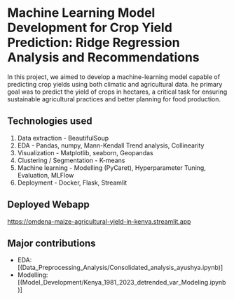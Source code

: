 # Machine Learning Model Development for Crop Yield Prediction: Ridge Regression Analysis and Recommendations

In this project, we aimed to develop a machine-learning model capable of predicting crop yields using both climatic and agricultural data.  he primary goal was to predict the yield of crops in hectares, a critical task for ensuring sustainable agricultural practices and better planning for food production.

## Technologies used
1. Data extraction - BeautifulSoup
2. EDA - Pandas, numpy, Mann-Kendall Trend analysis, Collinearity
3. Visualization - Matplotlib, seaborn, Geopandas 
4. Clustering / Segmentation - K-means
5. Machine learning - Modelling (PyCaret), Hyperparameter Tuning, Evaluation, MLFlow
6. Deployment - Docker, Flask, Streamlit

## Deployed Webapp
https://omdena-maize-agricultural-yield-in-kenya.streamlit.app 

## Major contributions
* EDA: [(Data_Preprocessing_Analysis/Consolidated_analysis_ayushya.ipynb)]
* Modelling: [(Model_Development/Kenya_1981_2023_detrended_var_Modeling.ipynb)]

